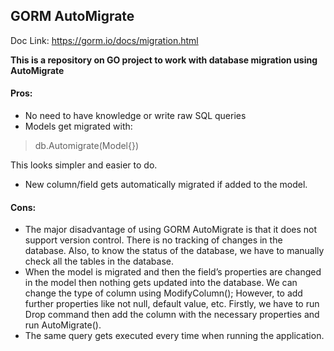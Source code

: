 ## GORM AutoMigrate
Doc Link: https://gorm.io/docs/migration.html

**This is a repository on GO project to work with database migration using AutoMigrate**

#### Pros:
- No need to have knowledge or write raw SQL queries
- Models get migrated with:
> db.Automigrate(Model{})

This looks simpler and easier to do.
- New column/field gets automatically migrated if added to the model.

#### Cons:
- The major disadvantage of using GORM AutoMigrate is that it does not support version control. There is no tracking of changes in the database. Also, to know the status of the database, we have to manually check all the tables in the database.
- When the model is migrated and then the field’s properties are changed in the model then nothing gets updated into the database. We can change the type of column using ModifyColumn(); However, to add further properties like not null, default value, etc. Firstly, we have to run Drop command then add the column with the necessary properties and run AutoMigrate().
- The same query gets executed every time when running the application.
